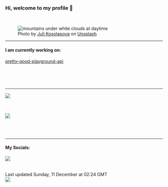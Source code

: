 <h3>Hi, welcome to my profile 👋</h3>

<br />
<figure>
  <img
    src="https://images.unsplash.com/photo-1547234935-80c7145ec969?crop=entropy&cs=tinysrgb&fit=max&fm=jpg&ixid=MnwyNzQ3MDB8MHwxfHJhbmRvbXx8fHx8fHx8fDE2NzA3MjEyMjk&ixlib=rb-4.0.3&q=80&w=1080&auto=format"
    alt="mountains under white clouds at daytime" 
  />
  <figcaption>Photo by <a
    href="https://unsplash.com/@yuli_superson?utm_source=Profile%20readme&utm_medium=referral">Juli Kosolapova</a> on <a
    href="https://unsplash.com/?utm_source=Profile%20readme&utm_medium=referral">Unsplash</a></figcaption>
</figure>


<hr />
<h4>I am currently working on:</h4>
<a href="https://github.com/ShaneLucy/pretty-good-playground-api">pretty-good-playground-api</a>

<br /><br /><br />

<hr />
<img
  src="https://github-readme-stats.vercel.app/api?username=shanelucy&show_icons=true&theme=calm"
/>
<br /><br /><br />

<img 
  src="https://github-readme-stats.vercel.app/api/top-langs/?username=shanelucy&theme=calm"
/>
<br /><br /><br /><br />
<hr />
<h4>My Socials:</h4>
<a href="https://uk.linkedin.com/in/shane-lucy-4735b616a">
  <img
    src="https://img.shields.io/badge/linkedin%20-%230077B5.svg?&style=for-the-badge&logo=linkedin&logoColor=white"
  />
</a>
<br /><br /><br />
Last updated Sunday, 11 December at 02:24 GMT
<br />
<img
  src="https://github.com/ShaneLucy/ShaneLucy/workflows/README%20build/badge.svg"
/>
